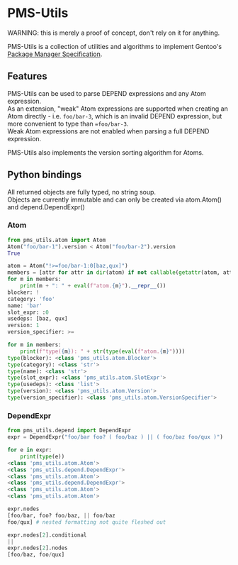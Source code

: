 # PMS-Utils

WARNING: this is merely a proof of concept, don't rely on it for anything.

PMS-Utils is a collection of utilities and algorithms to implement Gentoo's [Package Manager Specification](https://wiki.gentoo.org/wiki/Package_Manager_Specification).

## Features

PMS-Utils can be used to parse DEPEND expressions and any Atom expression.  
As an extension, "weak" Atom expressions are supported when creating an Atom directly - i.e. `foo/bar-3`, which is an invalid DEPEND expression, but more convenient to type than `=foo/bar-3`.  
Weak Atom expressions are not enabled when parsing a full DEPEND expression.

PMS-Utils also implements the version sorting algorithm for Atoms.

## Python bindings

All returned objects are fully typed, no string soup.  
Objects are currently immutable and can only be created via atom.Atom() and depend.DependExpr()

### Atom

```python
from pms_utils.atom import Atom
Atom("foo/bar-1").version < Atom("foo/bar-2").version
True

atom = Atom("!>=foo/bar-1:0[baz,qux]")
members = [attr for attr in dir(atom) if not callable(getattr(atom, attr)) and not attr.startswith("__")]
for m in members:
    print(m + ": " + eval(f"atom.{m}").__repr__())
blocker: !
category: 'foo'
name: 'bar'
slot_expr: :0
usedeps: [baz, qux]
version: 1
version_specifier: >=

for m in members:
    print(f"type({m}): " + str(type(eval(f"atom.{m}"))))
type(blocker): <class 'pms_utils.atom.Blocker'>
type(category): <class 'str'>
type(name): <class 'str'>
type(slot_expr): <class 'pms_utils.atom.SlotExpr'>
type(usedeps): <class 'list'>
type(version): <class 'pms_utils.atom.Version'>
type(version_specifier): <class 'pms_utils.atom.VersionSpecifier'>
```

### DependExpr
```python
from pms_utils.depend import DependExpr
expr = DependExpr("foo/bar foo? ( foo/baz ) || ( foo/baz foo/qux )")

for e in expr:
    print(type(e))
<class 'pms_utils.atom.Atom'>
<class 'pms_utils.depend.DependExpr'>
<class 'pms_utils.atom.Atom'>
<class 'pms_utils.depend.DependExpr'>
<class 'pms_utils.atom.Atom'>
<class 'pms_utils.atom.Atom'>

expr.nodes
[foo/bar, foo? foo/baz, || foo/baz
foo/qux] # nested formatting not quite fleshed out

expr.nodes[2].conditional
||
expr.nodes[2].nodes
[foo/baz, foo/qux]
```
